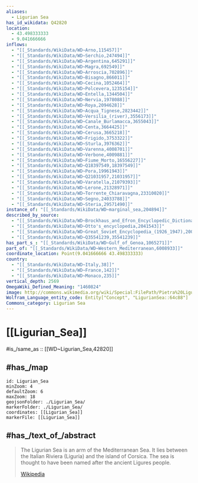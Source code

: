 ```yaml
---
aliases:
  - Ligurian Sea
has_id_wikidata: Q42820
location:
  - 43.498333333
  - 9.041666666
inflows:
  - "[[_Standards/WikiData/WD~Arno,115457]]"
  - "[[_Standards/WikiData/WD~Serchio,247494]]"
  - "[[_Standards/WikiData/WD~Argentina,645291]]"
  - "[[_Standards/WikiData/WD~Magra,692549]]"
  - "[[_Standards/WikiData/WD~Arroscia,702896]]"
  - "[[_Standards/WikiData/WD~Bisagno,866011]]"
  - "[[_Standards/WikiData/WD~Cecina,1052464]]"
  - "[[_Standards/WikiData/WD~Polcevera,1235154]]"
  - "[[_Standards/WikiData/WD~Entella,1344504]]"
  - "[[_Standards/WikiData/WD~Nervia,1978088]]"
  - "[[_Standards/WikiData/WD~Roya,2094628]]"
  - "[[_Standards/WikiData/WD~Acqua_Tignese,2823442]]"
  - "[[_Standards/WikiData/WD~Versilia_(river),3556173]]"
  - "[[_Standards/WikiData/WD~Canale_Burlamacca,3655043]]"
  - "[[_Standards/WikiData/WD~Centa,3664425]]"
  - "[[_Standards/WikiData/WD~Cerusa,3665218]]"
  - "[[_Standards/WikiData/WD~Frigido,3753322]]"
  - "[[_Standards/WikiData/WD~Sturla,3976362]]"
  - "[[_Standards/WikiData/WD~Varenna,4008701]]"
  - "[[_Standards/WikiData/WD~Verbone,4009881]]"
  - "[[_Standards/WikiData/WD~Fiume_Morto,16556227]]"
  - "[[_Standards/WikiData/WD~Q18397549,18397549]]"
  - "[[_Standards/WikiData/WD~Pora,19961943]]"
  - "[[_Standards/WikiData/WD~Q21031957,21031957]]"
  - "[[_Standards/WikiData/WD~Varatella,21079393]]"
  - "[[_Standards/WikiData/WD~Lerone,21328971]]"
  - "[[_Standards/WikiData/WD~Torrente_Chiaravagna,23310020]]"
  - "[[_Standards/WikiData/WD~Segno,24033788]]"
  - "[[_Standards/WikiData/WD~Steria,29571490]]"
instance_of: "[[_Standards/WikiData/WD~marginal_sea,204894]]"
described_by_source:
  - "[[_Standards/WikiData/WD~Brockhaus_and_Efron_Encyclopedic_Dictionary,602358]]"
  - "[[_Standards/WikiData/WD~Otto's_encyclopedia,2041543]]"
  - "[[_Standards/WikiData/WD~Great_Soviet_Encyclopedia_(1926_1947),20078554]]"
  - "[[_Standards/WikiData/WD~Q35541239,35541239]]"
has_part_s_: "[[_Standards/WikiData/WD~Gulf_of_Genoa,1065271]]"
part_of: "[[_Standards/WikiData/WD~Western_Mediterranean,6008933]]"
coordinate_location: Point(9.041666666 43.498333333)
country:
  - "[[_Standards/WikiData/WD~Italy,38]]"
  - "[[_Standards/WikiData/WD~France,142]]"
  - "[[_Standards/WikiData/WD~Monaco,235]]"
vertical_depth: 2569
OmegaWiki_Defined_Meaning: "1460824"
image: http://commons.wikimedia.org/wiki/Special:FilePath/Pietra%20Ligure%20-%20spiaggia%20e%20Mar%20Ligure%20%285%29.jpg
Wolfram_Language_entity_code: Entity["Concept", "LigurianSea::64c88"]
Commons_category: Ligurian Sea
---
```


# [[Ligurian_Sea]] 

#is_/same_as :: [[WD~Ligurian_Sea,42820]] 

## #has_/map 

```leaflet
id: Ligurian_Sea
minZoom: 4 
defaultZoom: 6 
maxZoom: 18
geojsonFolder: ./Ligurian_Sea/
markerFolder: ./Ligurian_Sea/
coordinates: [[Ligurian_Sea]] 
markerFile: [[Ligurian_Sea]] 
```


## #has_/text_of_/abstract 

> The Ligurian Sea is an arm of the Mediterranean Sea. 
> It lies between the Italian Riviera (Liguria) and the island of Corsica. 
> The sea is thought to have been named after the ancient Ligures people.
>
> [Wikipedia](https://en.wikipedia.org/wiki/Ligurian%20Sea) 


